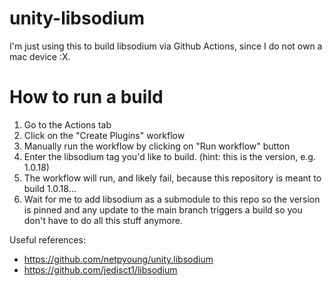 # unity-libsodium

I'm just using this to build libsodium via Github Actions, since I do not own a mac device :X.

# How to run a build
1. Go to the Actions tab
2. Click on the "Create Plugins" workflow
3. Manually run the workflow by clicking on "Run workflow" button
4. Enter the libsodium tag you'd like to build. (hint: this is the version, e.g. 1.0.18)
5. The workflow will run, and likely fail, because this repository is meant to build 1.0.18...
6. Wait for me to add libsodium as a submodule to this repo so the version is pinned and any update to the main branch triggers a build so you don't have to do all this stuff anymore.

Useful references:
- https://github.com/netpyoung/unity.libsodium
- https://github.com/jedisct1/libsodium
